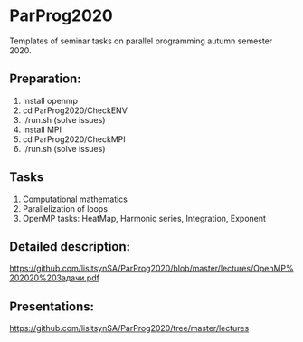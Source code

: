 # ParProg2020
Templates of seminar tasks on parallel programming autumn semester 2020.

## Preparation:
1. Install openmp
2. cd ParProg2020/CheckENV
3. ./run.sh (solve issues)
4. Install MPI
5. cd ParProg2020/CheckMPI
6. ./run.sh (solve issues)

## Tasks
1. Computational mathematics
2. Parallelization of loops
3. OpenMP tasks: HeatMap, Harmonic series, Integration, Exponent

## Detailed description:
https://github.com/lisitsynSA/ParProg2020/blob/master/lectures/OpenMP%202020%20Задачи.pdf

## Presentations:
https://github.com/lisitsynSA/ParProg2020/tree/master/lectures
